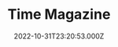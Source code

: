---
collection_archive: false
collection_awards: []
collection_category:
  - Studio
  - Editorial
  - Color
  - Portraits
collection_content: ''
collection_cover: 'https://d1sf55qlb7p6hz.cloudfront.net/rieser-lake_covers-8.jpg'
collection_cover_mobile: 'https://d1sf55qlb7p6hz.cloudfront.net/rieser-lake_covers-9.jpg'
collection_description: ''
collection_description_alignment: left
collection_exhibition: []
collection_filter: Commissioned + Stock
collection_hidden: false
collection_meta: How Kari Lake Went From Local Anchor
collection_meta_2: 'to New Face of the Maga Right '
collection_press: []
collection_preview:
  - 'https://d1sf55qlb7p6hz.cloudfront.net/rieser-lake_covers-1.jpg'
  - 'https://d1sf55qlb7p6hz.cloudfront.net/rieser-lake_covers-5.jpg'
  - 'https://d1sf55qlb7p6hz.cloudfront.net/rieser-lake_covers-3.jpg'
  - 'https://d1sf55qlb7p6hz.cloudfront.net/rieser-lake_covers-4.jpg'
  - 'https://d1sf55qlb7p6hz.cloudfront.net/rieser-lake_covers-2.jpg'
cover_image: ''
date: 2022-10-31T23:20:53.000Z
hide_footer: true
layout: blocks
navigation_theme: white
px_extra: true
row_alignment: between
slug: time-lake
theme_color: '#CEFAE5'
theme_color_all_works: ''
title: Time Magazine
seo:
  meta_description: Portraits of Arizona Governor Candidate Kari Lake
  meta_title: Time Kari Lake
collection_blocks:
  - _bookshop_name: collections/media-row-start
    row_alignment: between
  - _bookshop_name: collections/media-element
    align_y: ''
    block: media-element
    caption: ''
    color: '#E1F3DD'
    image: 'https://d1sf55qlb7p6hz.cloudfront.net/rieser-time-lake-1.jpg'
    margin_left: '40'
    margin_right: ''
    margin_y: '100'
    width: '40'
  - _bookshop_name: collections/media-row
    row_alignment: between
  - _bookshop_name: collections/media-element
    align_y: ''
    block: media-element
    caption: ''
    color: '#E1F9FB'
    image: 'https://d1sf55qlb7p6hz.cloudfront.net/rieser-lake-time-1.jpg'
    margin_left: '5'
    margin_right: '0'
    margin_y: '100'
    width: '60'
  - _bookshop_name: collections/media-row
    row_alignment: between
  - _bookshop_name: collections/media-element
    align_y: ''
    block: media-element
    caption: ''
    color: '#FBEBD6'
    image: 'https://d1sf55qlb7p6hz.cloudfront.net/rieser-time-lake-3.jpg'
    margin_left: '15'
    margin_right: '0'
    margin_y: '100'
    width: '33'
  - _bookshop_name: collections/media-element
    align_y: start
    caption: ''
    color: '#E4F6FE'
    image: 'https://d1sf55qlb7p6hz.cloudfront.net/rieser-time-lake-4.jpg'
    margin_left: '0'
    margin_right: '20'
    margin_y: '300'
    width: '25'
  - _bookshop_name: collections/media-row
    row_alignment: between
  - _bookshop_name: collections/media-element
    align_y: ''
    block: media-element
    caption: ''
    color: '#FFD9CF'
    image: 'https://d1sf55qlb7p6hz.cloudfront.net/rieser-time-lake-5.jpg'
    margin_left: '0'
    margin_right: ''
    margin_y: '100'
    width: '33'
  - _bookshop_name: collections/media-element
    align_y: ''
    block: media-element
    caption: ''
    color: '#DDF5DA'
    image: 'https://d1sf55qlb7p6hz.cloudfront.net/rieser-time-lake-6.jpg'
    margin_left: '0'
    margin_right: '15'
    margin_y: '500'
    width: '45'
  - _bookshop_name: collections/media-row
    row_alignment: between
  - _bookshop_name: collections/media-element
    align_y: ''
    block: media-element
    caption: ''
    color: '#F7F7D0'
    image: 'https://d1sf55qlb7p6hz.cloudfront.net/rieser-lake-time-2.jpg'
    margin_left: '20'
    margin_right: ''
    margin_y: '100'
    width: '33'
  - _bookshop_name: collections/media-element
    align_y: ''
    block: media-element
    caption: ''
    color: '#E0EFFF'
    image: 'https://d1sf55qlb7p6hz.cloudfront.net/rieser-time-lake-8.jpg'
    margin_left: '0'
    margin_right: '20'
    margin_y: '300'
    width: '20'
  - _bookshop_name: collections/media-row
    row_alignment: between
  - _bookshop_name: collections/media-element
    align_y: ''
    block: media-element
    caption: ''
    color: '#F0E7FF'
    image: 'https://d1sf55qlb7p6hz.cloudfront.net/rieser-time-lake-9.jpg'
    margin_left: '5'
    margin_right: ''
    margin_y: '100'
    width: '33'
  - _bookshop_name: collections/media-element
    align_y: ''
    block: media-element
    caption: ''
    color: '#D8F9FD'
    image: 'https://d1sf55qlb7p6hz.cloudfront.net/rieser-time-lake-10.jpg'
    margin_left: '0'
    margin_right: '35'
    margin_y: '300'
    width: '20'
  - _bookshop_name: collections/media-row
    row_alignment: between
  - _bookshop_name: collections/media-element
    align_y: ''
    block: media-element
    caption: ''
    color: '#E6FFEA'
    image: 'https://d1sf55qlb7p6hz.cloudfront.net/rieser-time-lake-11.jpg'
    margin_left: '25'
    margin_right: '0'
    margin_y: '100'
    width: '30'
  - _bookshop_name: collections/media-row
    row_alignment: between
  - _bookshop_name: collections/media-element
    align_y: ''
    block: media-element
    caption: ''
    color: '#E6FBD0'
    image: 'https://d1sf55qlb7p6hz.cloudfront.net/rieser-time-lake-12.jpg'
    margin_left: '15'
    margin_right: '0'
    margin_y: '100'
    width: '20'
  - _bookshop_name: collections/media-element
    align_y: ''
    block: media-element
    caption: ''
    color: '#FBEACD'
    image: 'https://d1sf55qlb7p6hz.cloudfront.net/rieser-time-lake-14.jpg'
    margin_left: '0'
    margin_right: '25'
    margin_y: '400'
    width: '33'
  - _bookshop_name: collections/media-row
    row_alignment: between
  - _bookshop_name: collections/media-element
    align_y: ''
    block: media-element
    caption: ''
    color: '#E6F3FE'
    image: 'https://d1sf55qlb7p6hz.cloudfront.net/rieser-time-lake-13.jpg'
    margin_left: '50'
    margin_right: ''
    margin_y: '200'
    width: '15'
  - _bookshop_name: collections/media-row
    row_alignment: between
  - _bookshop_name: collections/media-element
    align_y: ''
    block: media-element
    caption: ''
    color: '#FDF9EA'
    image: 'https://d1sf55qlb7p6hz.cloudfront.net/rieser-time-lake-15.jpg'
    margin_left: '25'
    margin_right: '0'
    margin_y: '200'
    width: '33'
  - _bookshop_name: collections/media-row
    row_alignment: between
---